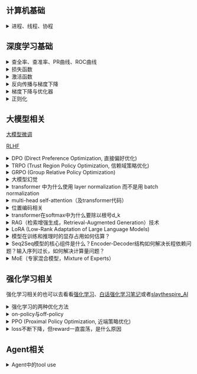 ## 计算机基础

<details>
<summary>进程、线程、协程</summary>

<br>

**基本定义**

> | 名称              | 定义                                                                                                                 |
> | ----------------- | -------------------------------------------------------------------------------------------------------------------- |
> | 进程（Process）   | 操作系统资源分配的基本单位，是一个运行中的程序。**每个进程拥有独立的内存空间、文件描述符等资源**。                   |
> | 线程（Thread）    | 操作系统调度的基本单位。一个进程可以有多个线程，它们**共享内存、文件等资源**，但各有**独立的执行栈、程序计数器**等。 |
> | 协程（Coroutine） | **用户态的轻量线程**，由程序（非操作系统）调度。可以在函数之间主动切换，不涉及内核切换，切换开销非常小。             |

**主要区别**

> | 对比项             | 进程                      | 线程                 | 协程                           |
> | ------------------ | ------------------------- | -------------------- | ------------------------------ |
> | 调度者             | 操作系统                  | 操作系统             | 程序自身（用户态调度）         |
> | 切换开销           | 大（上下文+地址空间切换） | 中等（共享地址空间） | 极小（仅栈切换）               |
> | **内存空间**       | 独立                      | 共享进程空间         | 共享线程空间（通常）           |
> | **通信方式**       | 进程间通信（IPC）         | 共享内存或信号量     | 通常通过共享变量、channel 等   |
> | 创建/销毁开销      | 大                        | 小                   | 极小                           |
> | 并发能力           | 支持（一般）              | 支持（好）           | 支持（极好，但通常不是真并行） |
> | 是否依赖 OS   支持 | 是                        | 是                   | 否（用户级实现）               |

**举个现实比喻**

> | 名称 | 比喻                                                           |
> | ---- | -------------------------------------------------------------- |
> | 进程 | 是一家公司，有自己楼房（内存空间）和员工（线程）               |
> | 线程 | 是公司的员工，共享办公资源（内存），但可以独立干活             |
> | 协程 | 是员工的多项任务清单，在自己安排下轮流做事情（非操作系统强制） |

**适用场景**

> | 类型 | 适合场景                                                              |
> | ---- | --------------------------------------------------------------------- |
> | 进程 | 安全隔离强、独立部署（如浏览器标签页、服务进程）                      |
> | 线程 | 需要高并发但共享状态，如 Web 服务器                                   |
> | 协程 | 需要大量高并发、IO 密集的任务，如爬虫、异步网络服务（如 Go、Node.js） |

</details>


## 深度学习基础

<details>
<summary>查全率、查准率、PR曲线、ROC曲线</summary>

<br>

**各种指标介绍**

> <table>
>     <tr align='center'>
>         <th rowspan ='2'>真实情况</th>
>         <th colspan ='2'>预测结果</th>
>     </tr>
>     <tr align='center'>
>         <th colspan ='1'>正例</th>
>         <th colspan ='1'>反例</th>
>     </tr>
>     <tr  align='center'>
>         <td>正例</td>
> 		<td>TP(真正例)</td>
>         <td>FN(假反例)</td>
>     </tr>
>     <tr  align='center'>
>         <td>反例</td>
> 		<td>FP(假正例)</td>
>         <td>TN(真反例)</td>
>     </tr>
> </table>
> 
> - **准确率（Accuracy）**：对于给定的测试数据集，分类正确的样本数与总样本数之比
>   
> $$
> \frac{TP+TN}{总样本数}
> $$
> 
> - **精确率/查准率（Precision）**：预测为正的样本中，又多少是真正的正样本（说人话：预测是True的到底多少是True）
> 
> $$
> \frac{TP}{TP+FP}
> $$
> 
> - **召回率/查全率（Recall）**：样本中有多少正例被预测正确了（说人话：有没有漏掉True）
> 
> $$
> \frac{TP}{TP+FN}
> $$
> 
> 
> **查准率和查全率是一对矛盾的度量**。

**PR曲线**

> PR曲线（Precision-Recall Curve）：以查准率为纵轴、查全率为横轴作图 ，就得到了查准率-查全率曲线。（**PR 曲线关注的是正类的识别质量**）
> 
> PR曲线的面积代表：模型在不同阈值下，Precision 和 Recall 之间的平均权衡性能。越接近 1，模型越好。
> 
> ![](../images/20220702/20220702_1_机器学习.jpg)

**ROC曲线**

> ROC曲线：以​​假正率（FPR）​​为横轴，​​真正率（TPR）​​为纵轴，反映模型在不同阈值下的分类性能。（见下图，来源csdn）
> 
> ROC曲线的含义：曲线越靠近左上角，模型性能越好。（**更关心整体区分能力**）
> 
> AUC（Area Under Curve）：ROC 曲线下的面积，AUC 越接近 1，模型越好；0.5 表示完全随机。
> 
> ![ROC曲线](../images/2025/20250613_ROC曲线.png)

**PR曲线与ROC曲线对比**

> | 维度​       | ​​PR曲线​​                          | ​​​ROC曲线​                      |
> | ----------- | ----------------------------------- | -------------------------------- |
> | ​横轴​​​​   | 召回率（Recall）                    | 假正率（FPR）                    |
> | ​纵轴​​​    | 精确率（Precision）                 | ​真正率（TPR）​​                 |
> | ​敏感度​​​  | 对类别不平衡数据更敏感              | 对类别平衡数据更敏感​​           |
> | 适合场景    | 正负样本极度不均衡时更合适          | 正负样本比例均衡的情况           |
> | ​典型场景​​ | ​​ 欺诈检测、推荐系统（正样本极少） | 医疗诊断、金融风控（平衡数据）​​ |
> | ​AUC意义​​  | ​​ PR-AUC越高，正样本识别能力越强   | ROC-AUC越高，整体分类性能越好​​  |
> | 解读重点    | 找出的正样本中有多少的真的          | 能不能将正负样本分得开           |

</details>

<details>

<summary>损失函数</summary>

<br>

**回归问题常用损失函数-均方误差**

> 均方误差（MSE, Mean Squared Error）
> 
> $$
> Loss_{MSE}=\frac{1}{n} \sum_{n=1}^n (y_i-\hat{y_i})^2
> $$
> 
> - 用途：最常见的回归损失
> - 特点：
>   - 强调大误差（因为平方），对异常值敏感
>   - 可导，计算简单

**分类问题常用损失函数**

> **交叉熵损失（Cross Entropy Loss）**
> 
> 对于二分类（Binary）：
> 
> $$
> Loss_{BCE}=-[y\log{(\hat{y})} + (1-y)\log{(1-\hat{y})}]
> $$
> 
> 对于多分类（Multi-class）：
> 
> $$
> Loss_{CE}=-\sum_{i=1}^C y_i \log{(\hat{y_i})}
> $$
> 
> - 用途：分类任务中最常用
> - 特点：
>   - 与 softmax 联用效果最佳
>   - 本质上是最大似然估计（MLE）
> 
> **KL 散度（Kullback–Leibler Divergence）**
> 
> $$
> Loss_{KL}(P||Q)=\sum_i{P(i)\log{\frac{P(i)}{Q(i)}}}
> $$
> 
> - 用途：衡量两个概率分布的差异
> - 应用：知识蒸馏、语言模型对齐等
> 
> **Focal Loss（用于不平衡类别）**
> 
> $$
> Loss_{focal}=-\alpha_t(1-p_t)^{\gamma}\log{p_t}
> $$
> 
> - 用途：目标检测、处理类别不均衡
> - 特点：
>   - 减少易分类样本的损失
>   - 关注困难样本

</details>


<details>
<summary>激活函数</summary>

<br>

**Sigmoid 函数（S 型函数）**

> $$
> \sigma(x)=\frac{1}{1+e^{-x}}
> $$
> 
> - 输出范围：$(0, 1)$
> - 优点：
>   - 可解释为概率
>   - 平滑、连续、可导
> - 缺点：
>   - **梯度消失**（对大正/负值梯度接近 0）
>   - 非零中心（输出总是正的，导致更新不均衡）

**Softmax（分类输出层专用）**

> $$
> softmax=\frac{e^{x_i}}{\sum_{j=1}^{n}{e^{x_j}}}
> $$
> 
> - 作用：将输出向量转换为概率分布
> - 常用于：分类网络最后一层

**sigmoid跟softmax何时用**

> **先理解本质：Softmax 和 Sigmoid 的区别**
> | 属性         | Sigmoid                    | Softmax                                      |
> | ------------ | -------------------------- | -------------------------------------------- |
> | 输出范围     | (0, 1)                     | 每个值在 (0, 1)，总和为 1                    |
> | 输出解读     | 单个输出是“属于某类”的概率 | 多个输出合起来表示“分别属于每一类”的概率分布 |
> | 是否相互竞争 | 否（每个输出互不影响）     | 是（一个类别概率变大，其他自动变小）         |
> 
> **Sigmoid 适合二分类的原因**
> 
> 用在二分类时（例如“是猫” vs “不是猫”）：
> - 网络输出层只有一个神经元，输出一个值$x$
> - 使用 sigmoid 函数把这个值压缩到$(0,1)$
> - 可以解释为“样本属于正类的概率”
> 
> 例如：
> 
> ```python
> logits = model(x)  # 输出一个标量，如 2.1
> prob = sigmoid(logits)  # 转换为概率，例如 0.89
> ```
> 
> 常搭配的损失函数：`Binary Cross Entropy（BCE）`，用于衡量预测概率与真实标签（0 或 1）的差异。
> 
> **Softmax 适合多分类的原因**
> 
> 多分类场景（例如“猫/狗/马”）：
> - 输出层有多个神经元（等于类别数），比如 3 个
> - 每个输出代表对应类别的“打分”
> - 使用 softmax 把这些打分转为概率分布，总和为 1
> 
> 例如：
> 
> ```python
> logits = model(x)  # 输出 [2.0, 0.5, -1.2]
> probs = softmax(logits)  # 输出 [0.75, 0.20, 0.05]，属于“猫”的概率最高
> ```
> 
> 常搭配的损失函数：`CrossEntropyLoss`（即 softmax + log + NLLLoss 的组合），自动将预测值转成概率并对比真实标签的 one-hot 编码。
> 
> **总结：何时用哪一个？**
> 
> | 任务类型   | 输出结构                | 激活函数 | 损失函数             |
> | ---------- | ----------------------- | -------- | -------------------- |
> | 二分类     | 一个输出（logit）       | Sigmoid  | Binary Cross Entropy |
> | 多分类     | N 个输出（类别数）      | Softmax  | Cross Entropy Loss   |
> | 多标签分类 | N 个输出，每类独立  0/1 | Sigmoid  | Binary Cross Entropy |
> 
> **类比理解（直觉）**
> 
> - Sigmoid：像在问“这个东西是不是 A？” 只关心一个维度
> - Softmax：像在问“这个东西到底是 A 还是 B 还是 C？” 每个输出互相竞争

</details>


<details>
<summary>反向传播与梯度下降</summary>

<br>

**神经网络训练流程与反向传播的核心目标**

> **神经网络训练流程**：
> 1. 前向传播（Forward Pass）：从输入层开始逐层计算输出
> 2. 计算损失（Loss）：用输出和真实标签计算损失
> 3. 反向传播（Backward Pass）：根据损失对每一层参数计算梯度
> 4. 参数更新（Gradient Descent）：使用梯度更新参数
> 
> **反向传播核心目标**：计算损失函数对所有参数的梯度，用于梯度下降更新权重。

**反向传播的核心工具：链式法则**

> 链式法则（Chain Rule）是反向传播的数学基础：
> 
> $$
> \frac{dL}{dW}=\frac{dL}{da} · \frac{da}{dz} · \frac{dz}{dW}
> $$
> 
> 每一层只需“局部”计算自己的导数，然后乘上传来的“梯度链”。

**基本梯度下降**

> $$
> \theta \leftarrow \theta - \eta \frac{\partial{L}}{\partial{\theta}}
> $$
> 
> 其中：
> - $\theta$：一个参数，比如$W$
> - $\eta$：学习率，控制每次更新的步长
> - $\frac{\partial{L}}{\partial{\theta}}$：反向传播得到的梯度
> - 梯度下降就是用梯度告诉我们“往哪走能让损失更小”，然后我们每次沿那个方向“走一小步”，直到找到最小值。

**示例：数值举例**

> **设定**：
> - 输入：$x=2.0$
> - 权重：$W=1.0$
> - 偏置：$b=0$
> - 标签：$y=0$
> - 激活函数：恒等函数（线性激活）$\hat{y}=z=Wx+b$（演示而已，不给太复杂的）
> - 损失函数：均方误差（MSE）：$Loss=\frac{1}{2}(\hat{y}-y)^2$
> - 学习率：$0.1$
> 
> **前向传播**：
> $$
> \begin{gather*}
>     z=Wx+b=1.0\times2.0+0=2.0 \\
>     \hat{y}=z=2.0 \\
>     Loss=\frac{1}{2}(2.0-0)^2=2.0
> \end{gather*}
> $$
> 
> **反向传播计算导数**：
> 
> 使用链式法则：
> 
> $$
> \begin{align*}
>     \frac{dL}{dW}&=\frac{dL}{d\hat{y}} · \frac{d\hat{y}}{dz} · \frac{dz}{dW} \\
>     &=(\hat{y}-y) · 1 · x \\
>     &=2.0 · 1 · 2.0 \\
>     &=4.0
> \end{align*}
> $$
> 
> **使用这个梯度更新 W**
> 
> $$
> W_{new}=W-\eta · \frac{\partial{L}}{\partial{W}}=1.0-0.1 · 4.0=0.6
> $$


</details>

<details>
<summary>梯度下降与优化器</summary>

<br>

**基本梯度下降**

> $$
> \theta \leftarrow \theta - \eta \frac{\partial{L}}{\partial{\theta}}
> $$
> 
> 其中：
> - $\theta$：一个参数，比如$W$
> - $\eta$：学习率，控制每次更新的步长
> - $\frac{\partial{L}}{\partial{\theta}}$：反向传播得到的梯度
> - 梯度下降就是用梯度告诉我们“往哪走能让损失更小”，然后我们每次沿那个方向“走一小步”，直到找到最小值。

**Batch Gradient Descent（BGD 批量梯度下降）**

> - 每轮迭代**用全部训练数据计算梯度**。
> - 更新稳定，但每次计算开销大，不适合大数据集。
> 
> $$
> \theta \leftarrow \theta - \eta · \frac{1}{N} \sum_{i=1}^N \nabla_\theta L(x_i,y_i) \\
> \theta \leftarrow \theta - \eta · \frac{1}{N} \sum_{i=1}^N \frac{\partial L^{(i)}}{\partial \theta} \\
> $$
> 
> 其中：
> - $\eta$：学习率（learning rate）
> - $N$：样本总数
> - $L^{(i)}$：第$i$个样本的损失函数
> 
> 优点：更新方向精确、收敛平稳
> 缺点：内存占用高，速度慢

**Stochastic Gradient Descent（SGD）**

> - 每次迭代只使用一个样本计算梯度
> 
> $$
> \theta \leftarrow \theta - \eta · \nabla_\theta L(x_i,y_i) \\
> \theta \leftarrow \theta - \eta · \frac{\partial L^{(i)}}{\partial \theta} \\
> $$
> 
> 优点：迭代快，适合大数据、在线学习
> 缺点：波动大、不稳定、可能收敛到局部最优

**Mini-batch Gradient Descent（小批量梯度下降）**

> - 每次迭代用一个小批量（如 32 或 64）样本：
> 
> $$
> \theta \leftarrow \theta - \eta · \frac{1}{m} \sum_{i=1}^m \nabla_\theta L(x_i,y_i) \\
> \theta \leftarrow \theta - \eta · \frac{1}{m} \sum_{i=1}^m \frac{\partial L^{(i)}}{\partial \theta} \\
> $$
> 
> 优点：比 batch 快，且比 SGD 稳定，GPU 上更高效（张量并行）。现代神经网络中最常用的形式

**为什么不直接用最基础的梯度下降？**
> 
> | 问题               | 原因                           |
> | ------------------ | ------------------------------ |
> | 震荡、收敛慢       | 学习率固定且对所有参数一样     |
> | 陷入局部最优       | 梯度方向不够准确或变化太大     |
> | 稀疏数据难以处理   | 学习率不能针对每个参数单独调整 |
> | 学习率难以手动调好 | 手动调参难，收敛不稳定         |

**Momentum（动量法）**

> - 类似物理中“惯性”的概念。给参数一个速度变量v
> - 先更新动量，再更新参数
> 
> $$
> v_t=\gamma v_{t-1}+\eta · \nabla_\theta L(\theta) \\
> \theta_t \leftarrow \theta_{t-1} - v_t
> $$
> 
> - **让参数更新沿着长期一致的下降方向加速，避免被局部波动干扰**
> - 在“平坦区”加快收敛，减少摆动，整体收敛更快更稳定

**Adaptive Gradient Algorithm（AdaGrad 自适应梯度算法）**

> **核心理念**：给每个参数一个自适应的学习率，让更新频繁的参数学习率变小，更新不频繁的参数保持较大学习率。
> 
> $$
> G_{t,i}=G_{t-1,i}+(\nabla_{\theta_i} L(\theta))^2 \\
> \theta_i \leftarrow \theta_i - \frac{\eta}{\sqrt{G_{t,i}}+\epsilon} · \nabla_{\theta_i} L(\theta)
> $$
> 
> - 对于每个参数$\theta_i$，我们记录其历史所有梯度的平方和（只对该参数维度）。
> - $G_{t,i}$是标量，表示$\theta_i$在迄今为止每一轮的梯度平方的累计值。
> - 随着训练进行，$G_{t,i}$会越来越大（或保持不变）。
> - 每个参数$\theta$拥有自己专属的学习率$\frac{\eta}{\sqrt{G_{t,i}}+\epsilon}$
>   - 如果某个参数的梯度一直很大，$G_{t,i}$增长很快，则学习率下降得很快。
>   - 如果某个参数的梯度一直很小，$G_{t,i}$增长缓慢，则学习率下降得慢。
> 
> **利用历史梯度自动调整每个参数的学习率**：
> - 频繁更新的参数 -> 学习率自动变小（趋于稳定）
> - 更新较少的参数 -> 学习率保持较大（继续探索）
> 
> 优点：对稀疏特征（如 NLP）特别有效
> 缺点：$G_{t,i}$是累计和，训练时间长后会很大，导致学习率不断变小，甚至趋近于 0；

**RMSProp（Root Mean Square Propagation）**

> 改进点：不要累加所有历史梯度平方，而是使用指数衰减平均（EMA）来控制“历史的记忆长度”。
> 
> - 改进 AdaGrad 的“过早衰减”问题
> - 使用指数衰减平均
> 
> $$
> E[g^2]_t=\gamma E[g^2]_{t-1}+(1-\gamma) · (\nabla_\theta L)^2 \\
> \theta_i \leftarrow \theta_i - \frac{\eta}{\sqrt{E[g^2]_t}+\epsilon} · \nabla_{\theta} L
> $$
> 
> 其中：
> - $\gamma$：衰减率（典型值：0.9）
> - 当前梯度平方被加入历史梯度平方的加权平均中，权重递减
> 
> 梯度变化剧烈 -> $E[g^2]_t$大 -> 更新幅度减小（更稳定）
> 梯度变化平缓 -> $E[g^2]_t$小 -> 更新幅度保留（更敏感）

**Adam（Adaptive Moment Estimation）**

> 当前最常用优化器！结合了 Momentum + RMSProp 的优点：
> - Momentum（动量法）：缓解震荡、加速收敛；
> - RMSProp：自适应地缩放每个参数的学习率。
> 
> Adam 为每个参数维护两个 一阶矩（平均梯度） 和 二阶矩（平均平方梯度） 的估计：
> - 一阶矩估计：动量思想（梯度的滑动平均）
> - 二阶矩估计：RMSProp 思想（梯度平方的滑动平均）
> - 然后通过这些估计动态调整学习率。
> 
> $$
> 初始化：m_0=0,v_0=0,t=0 \\
> 更新一阶矩估计（类似动量）：m_t=\beta_1 · m_{t-1}+(1-\beta_1) · g_t \\
> 更新二阶矩估计（类似RMSProp）：v_t=\beta_2 · v_{t-1}+(1-\beta_2) · g_t^2 \\
> 计算偏差修正项：\hat{m_t}=\frac{m_t}{1-\beta_1^t},\hat{v_t}=\frac{v_t}{1-\beta_2^t} \\
> 更新参数：\theta_t \leftarrow \theta_{t-1} - \eta · \frac{\hat{m_t}}{\sqrt{\hat{v_t}}+\epsilon}
> $$

</details>


<details>
<summary>正则化</summary>

<br>

**正则化简介**

> 在深度学习中，正则化（Regularization） 是防止模型过拟合的重要方法。其**核心思想**是：
> 
> > 在优化原始损失的同时，限制模型复杂度，使其具有更好的泛化能力。
> 
> 没有正则化时，梯度更新是：
> 
> $$
> \theta \leftarrow \theta - \eta · \frac{\partial L_0}{\partial \theta}
> $$

**L1正则化**

> 原理：在损失函数中加入所有参数的绝对值之和：
> 
> $$
> L=L_0+\lambda \sum_i|w_i|
> $$
> 
> 特点：
> - 会使部分权重变为 0，具有特征选择能力；
> - 可以产生稀疏模型；
> - 适用于高维数据（特征维度远大于样本数）；
> - 梯度不连续，在 0 点有“尖角”。
> 
> 此时梯度更新变成了：
> 
> $$
> \theta \leftarrow \theta - \eta (\frac{\partial L_0}{\partial \theta}+\lambda · sign(\theta))
> $$

**L2正则化**

> 原理：在损失函数中加入所有参数的平方和：
> 
> $$
> L=L_0+\lambda \sum_i w_i^2
> $$
> 
> 特点：
> - 会让参数变小，但不为零；
> - 对权重惩罚更平滑，收敛稳定；
> - 适合大多数深度学习场景；
> - 常用于与 SGD 搭配。
> 
> 此时梯度更新变成了：
> 
> $$
> \theta \leftarrow \theta - \eta (\frac{\partial L_0}{\partial \theta}+\lambda · 2\theta)
> $$
> 
> 这就相当于：
> - 除了“让损失更小”的方向，还加了一个“**让参数变小**”的力，小的参数通常表示“更简单的模型”，而简单的模型更不容易过拟合，泛化能力更强。
> - 所以正则化会在训练过程中持续影响参数的大小。

**λ（正则化强度）怎么选？**

> - $\lambda$越大，正则化越强，模型越简单，可能欠拟合；
> - $\lambda$越小，正则化越弱，模型越复杂，可能过拟合；
> - 通常通过交叉验证（Cross Validation）来调节$\lambda$；
> - 在深度学习中，也可以通过学习率调度器或 weight decay 来间接调控。

**Dropout 正则化（非参数化）**

> Dropout 是一种随机性的正则化方法：
> - 在训练时随机将神经元“丢弃”；
> - 相当于对不同子网络进行集成学习；
> - 流行于深度神经网络，尤其是卷积网络和全连接层；
> - 不需要修改损失函数，仅改变前向传播/反向传播过程。
> 
> Dropout 能有效减少 co-adaptation（协同适应：神经网络中多个神经元彼此过度依赖），提升泛化性能。

**L1跟L2正则化在统计学上的意义可以看看[概率论部分](./basic/probability_theory.md#l1l2正则化的统计学意义)**

</details>

## 大模型相关

[大模型微调](./LLM/大模型微调.md)

[RLHF](./RL/RLHF.md)


<details>
<summary>DPO (Direct Preference Optimization, 直接偏好优化)</summary>

<br>

**背景回顾**

> 传统 RLHF 三步骤：
> - SFT（Supervised Fine-Tuning）：用高质量数据监督微调基础模型。
> - RM（Reward Model）训练：基于人类选择 A 优于 B 的对比数据训练奖励模型。
> - PPO 强化学习：用奖励模型优化语言模型，强化“人类喜欢的输出”。
> 
> 存在问题：
> - RM + PPO 很复杂，训练难调
> - PPO 不稳定，样本效率低
> - 架构复杂，训练耗时

**DPO 的工作流程**

> **核心思想**：绕过奖励模型，直接优化原模型使其符合人类偏好
> 
> 它是RLHF的一种替代方案，但不需要强化学习，不用什么奖励模型，**只用监督学习方式**就能搞定。
> 
> **第一步：准备数据（成对偏好数据）**
> 
> - Prompt: “介绍一下猫和狗的区别。”
> - 回答 A（chosen）：猫和狗都是常见的宠物，猫通常独立，狗更黏人。
> - 回答 B（rejected）：狗是动物，猫不是狗。
> - 很明显，人更喜欢回答 A
> 
> 那么就记录一个三元组：`[prompt, chosen_response=A, rejected_response=B]`
> 
> **第二步：准备两个模型**
> 
> - 当前模型 $\pi$（要训练的模型）
> - 参考模型 $\pi_{ref}$（固定的，不训练，用来当参照物）
> 
> **第三步：给两个回答打分（模型算概率）**
> 
> 得到了 4 个数字：
> 
> ```bash
> log π(chosen | prompt)
> log π(rejected | prompt)
> log π_ref(chosen | prompt)
> log π_ref(rejected | prompt)
> ```
> 
> **第四步：计算“谁更好”的损失函数**
> 
> $$
> L=-\log \sigma (\beta · [\log \pi (y^+) - \log \pi (y^-) - (\log \pi_{ref} (y^+) - \log \pi_{ref} (y^-))])
> $$

**DPO 损失函数详解**

> **第一步：比较两个答案的概率差**
> 
> 用 log-prob（对数概率）来表示模型对两个回答的倾向：
> 
> $$
> \Delta_{\pi}=\log \pi (y^+) - \log \pi (y^-)
> $$
> 
> 如果这个值越大，说明模型越偏向好回答。
> 
> **第二步：减去参考模型的偏好差**
> 
> 如果我们有一个参考模型（比如 SFT 模型 $\pi_{ref}$），我们可以只优化“比参考模型更好的那部分”：
> 
> $$
> \Delta_{diff}=\Delta_{\pi} - \Delta_{\pi_{ref}}
> $$
> 
> **第三步：放进 sigmoid + log 中变成分类损失**
> 
> $$
> L=-\log \sigma (\beta · (\Delta_{\pi} - \Delta_{\pi_{ref}}))
> $$
> 
> 其中：
> - $\sigma(z) = \frac{1}{1 + e^{-z}}$是 sigmoid 函数；
> - $\beta$ 是一个温度参数，控制 sharpness（一般取 1.0）。
> 
> 所以最后就是：
> 
> $$
> L=-\log \sigma (\beta · [\log \pi (y^+) - \log \pi (y^-) - (\log \pi_{ref} (y^+) - \log \pi_{ref} (y^-))])
> $$
> 
> 也可以用softmax的形式表示：
> 
> $$
> L=-\log (\frac{e^{\beta (\log \pi (y^+) - \log \pi_{ref} (y^+))}}{e^{\beta (\log \pi (y^+) - \log \pi_{ref} (y^+))} + e^{\beta (\log \pi (y^-) - \log \pi_{ref} (y^-))}})
> $$

**DPO 相对于 RLHF 的优点总结**

> 1. 无需奖励模型（Reward Model）
>    1. RLHF：需要先训练一个奖励模型（Reward Model, RM）来估计人类偏好，然后再通过 PPO 等算法微调策略模型。
>    2. DPO：直接使用人类偏好数据进行优化，不需要显式训练奖励模型，省去一个步骤，减少误差传播。
> 2. 更稳定、更简单的训练过程
>    1. RLHF（如 PPO）：是基于强化学习的复杂优化过程，需要价值函数估计、advantage 计算、clip 等技巧，训练过程不稳定，调参困难。
>    2. DPO：是一个纯监督学习形式（logistic loss），没有 RL 的不稳定性，更容易训练和复现。
> 3. 无策略偏移（Policy Misalignment）问题
>    1. PPO 优化的是 reward，而不是人类真实偏好，有可能导致策略漂移。
>    2. DPO 明确建模偏好概率分布，优化的目标是让模型产生更偏好的人类答案，目标更贴近实际偏好数据。
> 4. 更强的可解释性
>    1. DPO 的 loss 是一个有明确意义的对数偏好概率（log-sigmoid），结果更易解释；
>    2. RLHF 的 reward 是间接学习到的，缺乏可解释性。

</details>


<details>
<summary>TRPO (Trust Region Policy Optimization, 信赖域策略优化)</summary>
<br>

**背景：为什么要 TRPO？**

> 在传统的策略梯度方法（如 REINFORCE、Vanilla Policy Gradient）中，策略更新步长过大时，容易导致策略发生剧烈变化，训练过程不稳定，甚至性能退化。
>
> - 问题1：策略更新“跳太远”
>   - 策略是概率分布，参数稍微变化就可能导致行为完全不同。
>   - 大步长更新可能让策略“崩掉”。
> - 问题2：目标函数无约束
>   - 传统方法直接最大化期望回报，没有限制策略变化幅度。
> - 问题3：训练不稳定
>   - 策略更新过大，导致采样分布和目标分布差异过大，梯度估计不准确，训练容易发散。

**TRPO 的核心思想**

> TRPO 的核心思想：每次更新策略时，限制新旧策略之间的“距离”不超过一个信赖域（trust region），保证策略变化平稳，训练更稳定。
>
> - 用 KL 散度（Kullback-Leibler Divergence）度量新旧策略的差异。
> - 通过约束 KL 散度，确保每次策略更新不会“跳太远”。
> - 本质上是“在保证安全的范围内，尽可能提升策略性能”。

**TRPO 的算法流程**

> 1. 采样：用当前策略$\pi_{old}$与环境交互，收集一批轨迹（state, action, reward）。
> 2. 估计优势函数：用 GAE（Generalized Advantage Estimation）等方法估算每个动作的优势$A_t$。
> 3. 构建目标函数：最大化新旧策略概率比加权的优势期望。
> 4. 信赖域约束：约束新旧策略的平均 KL 散度不超过$\delta$（如 0.01）。
> 5. 求解优化问题：用二阶优化（如共轭梯度法）近似求解带约束的最大化问题，得到新的策略参数。
> 6. 更新策略：用新参数替换旧策略，进入下一轮。

**TRPO 的目标函数**

> TRPO 的优化目标是：
>
> $$
> \max_{\theta} \ \mathbb{E}{s,a \sim \pi{\text{old}}} \left[ \frac{\pi_{\theta}(a|s)}{\pi_{\text{old}}(a|s)} A^{\pi_{\text{old}}}(s,a) \right]
> $$
>
> 同时约束新旧策略的平均 KL 散度不超过阈值$\delta$：
>
> $$
> \text{subject to} \ \mathbb{E}{s \sim \pi{\text{old}}} \left[ D_{KL}(\pi_{\text{old}}(\cdot|s) \| \pi_{\theta}(\cdot|s)) \right] \leq \delta
> $$
>
> - 其中 $A^{\pi_{\text{old}}}(s,a)$ 是优势函数。
> - $D_{KL}$ 是 KL 散度，衡量新旧策略的“距离”。
> - δ 是一个超参数，控制每次更新的最大幅度。

**TRPO 的优缺点总结**

> | 优点 | 说明 |
> |------------------------------|--------------------------------------------------------------|
> | 更新稳定 | 通过 KL 散度约束，防止策略剧烈变化，训练过程更平滑 |
> | 理论收敛性好 | 有严格的理论保证，更新不会导致性能下降 |
> | 支持大步长 | 可以安全地使用较大的步长，提升优化效率 |
> | 适合高维、复杂策略 | 在大规模神经网络策略中表现良好 |
>
> | 缺点 | 说明 |
> |------------------------------|--------------------------------------------------------------|
> | 实现复杂，计算量大 | 需要二阶优化（如共轭梯度法、Hessian 向量积），实现较复杂 |
> | 计算资源消耗高 | 每次更新涉及大量矩阵运算，训练速度慢于 PPO |
> | 不易扩展到大规模分布式场景 | 二阶优化和全局 KL 约束难以高效并行化 |
> | 实践中常被 PPO 替代 | PPO 用剪切近似代替 KL 约束，效果相近但实现更简单，效率更高 |

**TRPO 与 PPO 的对比**

> - TRPO：严格的 KL 散度约束，二阶优化，理论保证强，计算复杂。
> - PPO：PPO中的 KL 散度只是加在损失函数后的类似于“正则项”的操作，并不是严格约束，而是“软KL惩罚”！

其中KL散度相关的部分可以查看[概率论部分](./basic/probability_theory.md#kl散度kullback-leibler-divergence)

</details>


<details>

<summary>GRPO (Group Relative Policy Optimization)</summary>

<br>

**从PPO到GRPO**

> PPO通过引入**裁剪（Clipping）**和**KL散度约束**来限制策略更新的幅度，从而在保证训练稳定性的同时，尽可能大地利用样本。
> 
> PPO的核心思想是：在每次迭代中，新策略与旧策略之间的差异不能太大，以避免策略的剧烈波动导致训练不稳定。
> 
> PPO的成功在于其在稳定性、样本效率和实现复杂度之间取得了良好的平衡，使其成为目前应用最广泛的强化学习算法之一。
> 
> 然而，PPO以及其他许多策略梯度算法，通常依赖于一个**价值网络**（Value Network）来估计状态的价值（或优势函数）。**价值网络的作用是为策略网络的更新提供一个基准，帮助策略网络判断当前动作的好坏**。虽然价值网络在一定程度上降低了策略梯度的方差，但它也带来了新的问题：
> 
> 1.  **计算开销和内存占用：** 价值网络本身是一个神经网络，其训练需要额外的计算资源和内存。在大规模模型（如大型语言模型）的训练中，这会成为一个显著的瓶颈。
> 2.  **价值估计的准确性：** 价值网络的训练也可能不稳定，其估计的准确性直接影响策略更新的质量。如果价值估计不准确，可能会导致策略更新的方向错误，甚至使训练过程发散。
> 3.  **超参数调优：** 价值网络的训练引入了额外的超参数，增加了算法的复杂性和调优难度。
> 
> 这些挑战促使研究者们探索新的策略优化方法，旨在在保持训练稳定性的同时，减少对价值网络的依赖，提高计算效率和样本效率。正是在这样的背景下，**组相对策略优化**（Group Relative Policy Optimization, GRPO）应运而生。

**GRPO核心思想与流程**

> GRPO的核心思想是：**通过在“组”内比较不同动作的相对奖励，直接估计优势函数，从而完全摒弃对价值网络的依赖。**
> 
> 这种方法更加直接和高效，尤其适用于那些生成式任务，例如大型语言模型（LLMs）的微调，因为LLMs通常会生成多个候选序列。
> 
> GRPO的算法流程可以概括为以下几个步骤：
> 
> 1. **数据收集（Rollout）：** 使用当前策略（旧策略）在环境中进行采样，收集一系列轨迹（状态-动作-奖励序列）。
> 2. **组内采样与生成：** 对于每个状态，不只生成一个动作，而是生成一组（K个）候选动作序列。
> 3. **奖励计算与归一化：** 对这K个候选动作序列分别计算其累积奖励。然后，对这些奖励进行归一化处理，得到相对优势。
> 4. **策略更新：** 利用计算出的相对优势，结合KL散度约束，更新策略网络。

**GRPO核心技术：分组相对优势**

> GRPO的数据结构与传统强化学习有所不同。它不再是简单的`(state, action, reward)`三元组，而是针对每个状态，拥有一组`(动作序列_i, 奖励_i)`的对。（下面用LLM来举例）
> 
> **1. 分组机制（Grouping）**
> 
> 对同一提示（prompt）生成K个响应构成一个组：
> 
> $$
> G=((y_1,r_1),(y_2,r_2),...,(y_K,r_K))
> $$
> 
> 其中，$r_i=R(y_i|x)$为响应$y_i$的奖励值
> 
> **2. 相对优势计算**
> 
> 组内标准化优势函数：
> 
> $$
> \tilde{A_i}=\frac{r_i-\mu_G}{\sigma_G}
> $$
> 
> 其中：
> - $\mu_G=\frac{1}{K}\sum_{j=i}^K r_j$为组内平均奖励
> - $\sigma_G=\sqrt{\frac{1}{K}\sum_{j=1}^K (r_j-\mu_G)^2}$为组内标准差
> 
> 相对排名优势：
> 
> $$
> A_i^{rank}=\frac{rank(r_i)-(K+1)/2}{K/2}
> $$
> 
> 其中，$rank(r_i)$为$r_i$在组内的排名（1到K）
> 
> **3. 混合优势函数**
> 
> 最终优势函数为标准化优势与排名优势的加权和：
> 
> $$
> A_i^{GRPO}=\lambda \tilde{A_i}+(1-\lambda)A_i^{rank}
> $$
> 
> （实验表明$\lambda=0.7$效果最佳）

**GRPO目标函数设计**

> GRPO的损失函数与PPO类似，也包含一个**策略比率（Policy Ratio）**和**KL散度约束**。
> 
> 策略比率 $r_t(\theta) = \frac{\pi_{\theta}(a_t|s_t)}{\pi_{\theta_{old}}(a_t|s_t)}$。
> 
> GRPO的损失函数可以表示为：
> 
> $L(\theta) = \mathbb{E}_{s, a \sim \pi_{\theta_{old}}} \left[ \min(r_t(\theta) A_t, \text{clip}(r_t(\theta), 1-\epsilon, 1+\epsilon) A_t) - \beta \text{KL}(\pi_{\theta_{old}}(\cdot|s_t), \pi_{\theta}(\cdot|s_t)) \right]$
> 
> 其中：
> - $A_t$ 是通过组内采样计算得到的优势函数。
> - $\epsilon$ 是裁剪参数，用于限制策略更新的幅度。
> - $\beta$ 是KL散度项的权重，用于控制新旧策略之间的距离。
> 
> 这个损失函数的目标是最大化相对优势，同时通过裁剪和KL散度约束来确保策略更新的稳定性。

**GRPO创新点与解决的问题**

> 1.  **摒弃价值网络：**
>     *   **创新点：** 这是GRPO最显著的创新。它不再需要训练一个独立的价值网络来估计状态价值或优势函数。
>     *   **解决的问题：**
>         *   **计算效率：** 大幅减少了训练所需的计算资源和内存占用，使得GRPO在大规模模型训练中更具可行性。
>         *   **训练稳定性：** 消除了价值网络训练可能带来的不稳定性和误差传播，简化了算法的整体训练流程。
>         *   **超参数简化：** 减少了需要调优的超参数数量，降低了算法的复杂性。
> 
> 2.  **组内相对优势估计：**
>     *   **创新点：** 通过在同一状态下采样多个动作序列，并计算它们之间的相对奖励来直接估计优势。
>     *   **解决的问题：**
>         *   **优势估计的直接性：** 避免了通过复杂的函数逼近来估计优势，使得优势估计更加直接和鲁棒。
>         *   **样本效率：** 在一定程度上提高了样本效率，因为每次策略更新都利用了同一状态下的多个样本信息。
> 
> 3.  **适用于生成式任务：**
>     *   **创新点：** GRPO的“组”概念与生成式任务（如文本生成）中模型可以生成多个候选输出的特性天然契合。
>     *   **解决的问题：**
>         *   **LLMs微调：** 为大型语言模型（LLMs）的强化学习微调提供了一种高效且稳定的方法。在LLMs中，模型可以生成多个响应，GRPO可以利用这些响应的相对质量来指导模型学习。
> 
> 4.  **KL散度约束的保留：**
>     *   **创新点：** 虽然摒弃了价值网络，但GRPO依然保留了PPO中有效的KL散度约束。
>     *   **解决的问题：**
>         *   **策略稳定性：** 确保了策略更新的幅度得到有效控制，防止策略发生剧烈变化，从而保持训练的稳定性。
>         *   **收敛性：** 有助于算法的收敛，避免策略在训练过程中发散。

**GRPO的优势总结**

> *   **高效性：** 无需价值网络，显著降低计算和内存开销。
> *   **稳定性：** 通过组内相对优势和KL散度约束，确保策略更新的稳定。
> *   **样本效率：** 利用组内采样，更有效地利用数据。
> *   **适用性广：** 特别适用于生成式任务，如大型语言模型的微调。

</details>


<details>
<summary>大模型幻觉</summary>

<br>

**大模型幻觉的定义**

> 大模型生成的内容在语法上合理、语言上流畅，但在事实层面是错误的、不存在的、虚构的。
> 比如：
> 
> - 编造一个不存在的学术引用或论文标题；
> - 虚构一个 API 函数或参数；
> - 错误地归因某个概念；
> - 给出不存在的历史事件。
> 
> 这些看似“有根有据”的内容，其实完全是语言生成模型自我联想出来的产物。

**大模型产生幻觉的根本原因**

> 1. 预测下一个词，而非理解世界
>    1. 大语言模型的核心训练目标是：**最大化下一个词的预测概率，而不是最大化“事实正确性”**。
>    2. 这意味着：模型学到的是“给定上下文，什么词更可能出现”，不是“什么词真实存在”。
>    3. 所以它会倾向于生成“语言上合理”的内容，而不是“客观上正确”的内容。
> 2. 没有访问真实世界的机制
>    1. 语言模型在推理时**并不访问知识库或数据库**，它所有的**信息来自预训练语料内部的统计关系**。
>    2. 如果在训练数据中看到“爱因斯坦是物理学家”很多次，它会记住这个模式。
>    3. 但如果被问“爱因斯坦出生在哪个城市”，训练数据没有明确出现，它就会“推测”一个听起来合理的答案，比如“柏林”或“法兰克福”，即使是错误的。
> 3. 缺乏事实验证机制
>     1. 人类说话时会主动校验知识的真伪（或查询资料），而语言模型并不会“怀疑自己”，不知道“自己不知道”，也**没有机制去查证信息**。这就导致它有时“自信地胡说八道”。
> 4. 语言模型的泛化能力 ≠ 事实归纳能力
>    1. 语言模型具有很强的“模式泛化”能力。
>    2. 但它泛化的结果可能在形式上合理、在内容上却是编造的。
>    3. 这种幻觉本质上来自于它**在语言空间中“走捷径”模拟真实语境，但忽略了事实基础**。
> 5. 训练数据本身可能含有错误或矛盾
>    1. 模型的知识来源（如互联网语料）中可能包含伪科学、虚假信息、语义歧义、讽刺或误传。
>    2. 模型并不会区分“真假”，而是学习“出现频率高、上下文自然”的内容。
>    3. 这也会进一步导致幻觉。
> 
> | 根本原因     | 说明                                         |
> | ------------ | -------------------------------------------- |
> | 目标错位     | 模型训练目标是“语言流畅性”，不是“事实正确性” |
> | 缺乏世界模型 | 模型没有知识图谱或物理世界的真实建模         |
> | 无检索能力   | 推理时不能动态查询真实信息，靠“记忆”瞎猜     |
> | 不具备“意识” | 不知道自己何时知道或不知道（缺乏元认知能力） |
> | 数据噪声     | 训练数据本身就可能包含错误和模糊信息         |

**如何缓解幻觉**

> 虽然幻觉无法彻底消除，但以下技术可以显著缓解：
> 
> - RAG（检索增强生成）：先查资料再回答
> - 指令微调（SFT）：用高质量、指令数据微调模型
> - 知识注入（KNN-LM、LoRA + 专业知识）
> - 校验模块：在后处理时进行事实校验与剔除
> - 限制生成范围：如有限选项、多轮对话确认
> - 训练阶段优化：使用 RLHF（人类反馈强化学习）减少幻觉


</details>

<details>
<summary>transformer 中为什么使用 layer normalization 而不是用 batch normalization</summary>

<br>

> 1. 对批次大小的敏感性​​
>    1. ​批归一化（BN）​​：依赖于当前批次的统计量（均值和方差），​**在​小批次或批次大小变化时​​表现不稳定**。例如，在自然语言处理（NLP）任务中，由于**句子长度不同**，常需动态填充（padding）或截断，导致批次内有效样本数不一致，影响BN的统计量计算。
>    2. ​层归一化（LN）​​：对​**​单个样本的所有特征维度​​计算统计量**，与批次无关。无论批次大小如何，LN始终能稳定归一化，更适合Transformer中变长序列和动态批次的场景。
>    3. 大模型训练时，多机多卡情况下，BN还有通信消耗。
> 2. Transformer处理的是​**​​序列数据​**​​（如文本中的单词），其自注意力机制使得​**每个位置的输出依赖于所有其他位置​**。此时：
>    1. ​BN的缺陷​​：若对整个批次的不同位置计算统计量，​**不同样本间的依赖关系可能引入噪声，破坏局部模式​**。
>    2. ​LN的优势​​：对同一序列内的所有位置独立归一化，​**保留序列内部的一致性​**，避免跨样本的信息干扰。
> 3. 训练与推理的一致性​​
>    1. ​​​BN在推理阶段​需要维护全局的移动平均统计量，而​​**​训练阶段的批次统计量可能与推理阶段分布不同​**​​（尤其在小批次或在线学习时），导致不一致。
>    2. ​LN无此问题​​：归一化仅依赖当前样本的特征，训练与推理行为完全一致，简化了部署流程。
> 4. 位置编码的兼容性​​
>    1. Transformer依赖位置编码（Positional Encoding）注入序列顺序信息。若使用BN，不同位置的统计量可能被混合，削弱位置信息的作用；而​**​LN仅在单个序列内操作，保留了位置编码的独立性​**​。
> 
> | 特性                | 层归一化（LN）                       | 批归一化（BN）                  |
> | ------------------- | ------------------------------------ | ------------------------------- |
> | ​统计量计算范围​​   | 单个样本的所有特征                   | 当前批次的所有样本的同一特征    |
> | ​依赖批次大小​​     | 否                                   | 是                              |
> | ​处理变长序列​​     | 更稳定                               | 需填充/掩码，可能引入噪声       |
> | ​训练与推理一致性​​ | 完全一致                             | 需维护移动平均，可能不一致      |
> | ​适用场景​​         | 序列模型（Transformer、RNN）、小批次 | 图像模型（CNN）、大批次稳定场景 |

</details>

<details>
<summary>multi-head self-attention（及transformer代码）</summary>

<br>

**self-attention**

Q：查询矩阵（理解：搜索栏中输入的查询内容）

$$
Q=XW^Q
$$

K：键矩阵（理解：数据库中与Q相关的一组关键字）

$$
K=XW^K
$$

V：值矩阵（理解：系统通过计算，展示最匹配K的所对应的内容V）

$$
V=XW^V
$$

总的公式：

$$
Attention(Q,K,V)=softmax(\frac {QK^T}{\sqrt{d_k}})V
$$

Attention 就是将想要查询的 Q 与数据库中的 K 进行比较，一对一地测量它们之间的相似度，并最终从最高相似度顺序向下依次并排列索引到的 V。所以，也可以理解 Attention 为一个数据库查表的过程。


拿出一组多头自注意力来解释流程：

![](../images/20211125/20211125_TRM_MSHA2.png)

1. 先计算 Q 与 K 的转置的点积。
2. 点积的结果就是生成注意力矩阵（**上图**）。
3. 然后用SoftMax进行归一化，这样每个字跟其他所有字的注意力权重的和为1。注意力矩阵的第一行就是第一个字c1与这六个字分别的相关程度（**这个理解很关键**）。
4. 接着用注意力矩阵给V加权，就可以找到最相关的值。

**multi-head**

> 多头注意力机制就是对同一个输入，使用**不同的** Q、K、V 权重**进行多组注意力计算**，得到多个结果后拼接起来，再通过**线性变换融合为最终输出**。

举个例子：

```bash
# 假设有一句话：I LOVE AI。
# 在输入 Transformer 之前，首先每个词（token）会被嵌入（embedding）成一个向量，比如（可见上图）：
# "I" → [0.2, -1.1, ..., 0.5]
# "love" → [1.3, 0.8, ..., -0.4]
# "AI" → [0.7, -0.9, ..., 1.2]
# 这个向量的长度就是 d_model，比如 512，那就是每个词用一个 512维的向量表示。就类似于CV中卷积完的“通道”维度。
# 假如 head 的个数为 8，那么就是每个头处理 64 个“通道”。
```


| 问题                     | 答案                                                                                                                                                                  |
| ------------------------ | --------------------------------------------------------------------------------------------------------------------------------------------------------------------- |
| 多头注意力计算量是否更大 | 是，确实增加了计算量，因为有h组QKV计算而不是一组<br>每一组都要做一次完整的 attention 运算<br>最后还要做一次拼接与线性映射                                             |
| 为什么计算量“增加但没炸” | 虽然用了多个 attention head，但**每个 head 的维度更小**，从而控制住了总计算量。<br>没有重复计算整份，每个 head 只负责**分工处理**一个低维空间，而不是全维度重复处理。 |
| 多头比单头效果更好       | 是，能捕捉多种语义关系，提升表达能力                                                                                                                                  |
| 多头效率低，难以训练     | 否，框架优化良好，都会对 multi-head attention 做高效并行化处理                                                                                                        |

<br>

**softmax**：

$$
softmax=\frac{e^{z_i}}{\sum_{j=1}^{n}{e^{z_j}}}
$$

**code**

```python
import torch
import torch.nn as nn
import math

# 1. Scaled Dot-Product Attention
class ScaledDotProductAttention(nn.Module):
    def __init__(self):
        super().__init__()
    
    def forward(self, Q, K, V, mask=None):
        d_k = Q.size(-1)
        scores = Q @ K.transpose(-2, -1) / math.sqrt(d_k)
        if mask is not None:
            scores = scores.masked_fill(mask == 0, float('-inf'))
        attn = torch.softmax(scores, dim=-1)
        return attn @ V, attn

# 2. Multi-Head Attention
class MultiHeadAttention(nn.Module):
    def __init__(self, d_model, num_heads):
        super().__init__()
        assert d_model % num_heads == 0
        self.d_k = d_model // num_heads
        self.num_heads = num_heads

        self.W_q = nn.Linear(d_model, d_model)
        self.W_k = nn.Linear(d_model, d_model)
        self.W_v = nn.Linear(d_model, d_model)
        self.fc = nn.Linear(d_model, d_model)
        self.attn = ScaledDotProductAttention()

    def forward(self, x, mask=None):
        B, L, D = x.size()
        Q = self.W_q(x).view(B, L, self.num_heads, self.d_k).transpose(1, 2) # transpose之后：(batch_size, num_heads, length, d_k)
        K = self.W_k(x).view(B, L, self.num_heads, self.d_k).transpose(1, 2) # 同上
        V = self.W_v(x).view(B, L, self.num_heads, self.d_k).transpose(1, 2) # 同上

        out, attn = self.attn(Q, K, V, mask)
        out = out.transpose(1, 2).contiguous().view(B, L, D)
        return self.fc(out)

# 3. Position-wise Feedforward
class FeedForward(nn.Module):
    def __init__(self, d_model, d_ff):
        super().__init__()
        self.linear1 = nn.Linear(d_model, d_ff)
        self.linear2 = nn.Linear(d_ff, d_model)

    def forward(self, x):
        return self.linear2(torch.relu(self.linear1(x)))

# 4. Positional Encoding
class PositionalEncoding(nn.Module):
    def __init__(self, d_model, max_len=5000):
        super().__init__()
        pe = torch.zeros(max_len, d_model)
        pos = torch.arange(0, max_len).unsqueeze(1).float()
        div_term = torch.exp(torch.arange(0, d_model, 2).float() * (-math.log(10000.0) / d_model))
        pe[:, 0::2] = torch.sin(pos * div_term)
        pe[:, 1::2] = torch.cos(pos * div_term)
        self.pe = pe.unsqueeze(0)  # shape: (1, max_len, d_model)

    def forward(self, x):
        return x + self.pe[:, :x.size(1)].to(x.device)

# 5. Transformer Encoder Layer
class TransformerEncoderLayer(nn.Module):
    def __init__(self, d_model, num_heads, d_ff, dropout=0.1):
        super().__init__()
        self.attn = MultiHeadAttention(d_model, num_heads)
        self.ffn = FeedForward(d_model, d_ff)
        self.norm1 = nn.LayerNorm(d_model)
        self.norm2 = nn.LayerNorm(d_model)
        self.dropout = nn.Dropout(dropout)

    def forward(self, x, mask=None):
        x = self.norm1(x + self.dropout(self.attn(x, mask)))
        x = self.norm2(x + self.dropout(self.ffn(x)))
        return x

# 6. Full Transformer Encoder
class TransformerEncoder(nn.Module):
    def __init__(self, vocab_size, d_model=512, num_heads=8, d_ff=2048, num_layers=6, max_len=512):
        super().__init__()
        self.embedding = nn.Embedding(vocab_size, d_model)
        self.pos_encoding = PositionalEncoding(d_model, max_len)
        self.layers = nn.ModuleList([
            TransformerEncoderLayer(d_model, num_heads, d_ff) for _ in range(num_layers)
        ])
        self.norm = nn.LayerNorm(d_model)

    def forward(self, src, mask=None):
        x = self.embedding(src) * math.sqrt(self.embedding.embedding_dim)
        x = self.pos_encoding(x)
        for layer in self.layers:
            x = layer(x, mask)
        return self.norm(x)
```

</details>


<details>
<summary>位置编码相关</summary>

<br>

**为什么transformer需要位置编码**

> - transformer本身不具备对序列中位置信息的天然捕捉能力，而位置信息对于理解和处理序列数据非常重要。
> - transformer在经过多头注意力之后，虽然保留了 token 顺序在输入排列中，但其核心注意力机制**完全不理解“第几个”**，它只看内容相关性（Query 和 Key 的匹配），所以**必须注入显式的位置信息**。

**为什么用正余弦函数做绝对位置编码**

> - 周期性 + 多频率，能表达多尺度的位置关系。使用不同频率的正余弦函数，能让模型同时看到：
>   - 粗粒度（低频）的位置变化（如 token 之间的长距离关系）
>   - 细粒度（高频）的位置变化（如短距离关系）
> - 可泛化到未见过的位置（外推能力）：
>   - 正余弦是连续且无限扩展的函数，不像词嵌入那样只能训练固定位置。
>   - 这使得模型能**泛化到比训练时更长的输入序列**（位置编码值是函数计算，不需要词表）
> - 内积保留相对位置信息：
>   - 两个位置编码的点积值随着相对距离变化是可预测的，方便模型感知相对位置。
> - 为什么不用别的函数：
>   - 正余弦函数具有良好的数学结构（傅里叶分析），能被神经网络有效学习、稳定训练。
>   - 用别的函数可能会导致：不可微、不平滑；不具备周期性和可推广性；不支持推理时生成新位置的编码

**为什么使用相对位置编码（绝对位置编码对长文本建模能力不足）**

> - 位置不再具有区分度：
>   - 在较长的文本中，远距离位置的正余弦编码值**趋于平滑或重叠**。
>   - 比如输入是 10000 长的序列，对于位置 500 和位置 502，它们编码差异很小。很多位置编码会“模糊在一起”，模型难以识别远距离结构。
> - 绝对位置编码只是告诉模型 token 处在第几位，并不告诉模型“我距离你多远”。在长文本中，这种**缺乏相对偏差的信息**，使得模型难以准确处理长距离依赖。
> - 不能跨上下文对齐（不支持滑动窗口）：
>   - 在长文本切分成段处理时，**绝对位置不具有平移不变性**，无法对齐 token 的上下文。

**ROPE 为什么能表示位置信息？旋转 QK 向量和“位置”有什么关系？**

> **ROPE 的核心思想**是：用二维向量的“旋转角度”来编码 token 所处的位置，并且这种角度变化能够影响 attention 的结果。
> 
> 怎么理解：
> 
> - 假设每个向量都是二维平面上的点，如 (x,y)
> - 给位置 1 的 token 转一个角度α，位置 2 的 token 转角度β。
> - 计算 QK 的点积时，这个旋转角度会影响它们的相关性（因为旋转后的向量方向不同）。
> 
> 数学一点：
> 
> 将 Q 和 K 的每一对维度当成一个二维向量，乘以一个旋转矩阵：
> 
> $$
> R(\theta)=
> \begin{bmatrix}
> cos\theta & -sin\theta \\
> sin\theta & cos\theta
> \end{bmatrix}
> $$
> 
> 这样，每个位置的向量就像顺时针旋转一定角度，而这个角度是基于其位置 `p` 和频率 `f` 设定的。
> 结果，注意力中的 Query 和 Key 相乘时，就带上了相对位置信息。
> 模型可以从这种“旋转差异”中学习相对距离，而不是像绝对编码那样只看“你在第几位”。

</details>

<details>
<summary>transformer在softmax中为什么要除以根号d_k</summary>

<br>

**注意力回顾**

> 在Transformer的自注意力（Self-Attention）机制中，计算注意力分数时有如下公式：
> 
> $$
> \text{Attention}(Q, K, V) = \text{softmax}\left(\frac{QK^T}{\sqrt{d_k}}\right)V
> $$
> 
> 其中，$Q$（Query）、$K$（Key）、$V$（Value）是通过输入和参数矩阵线性变换得到的，$d_k$是Key向量的维度。

**如果不除，会发生什么？**

> 设 $Q$ 和 $K$ 是随机初始化的，元素是独立的零均值高斯变量，维度为 $d_k$，则它们的点积 $Q \cdot K$ 的期望和方差如下：
> 期望：$E[Q \cdot K] = 0$
> 方差：$\text{Var}[Q \cdot K] = d_k$
> 也就是说：维度越高，点积值就越大（方差正比于 $d_k$）。
> 结果是：
> - 点积过大 -> softmax 输出变成 one-hot
> - 梯度传播变得不稳定（几乎只对一个位置有梯度）
> - 模型训练困难，学习缓慢甚至不收敛

**为什么除以 $\sqrt{d_k}$ 有用？**

> 这是为了把 $Q \cdot K^T$ 的值“标准化”到一个比较稳定的范围。
> 如果点积期望方差为 $d_k$，那么除以 $\sqrt{d_k}$ 后：
> - 方差变成 $\text{Var}[Q \cdot K] / d_k = 1$（随机变量 $X$ 除以常数 $c$，其 方差变化为：$\text{Var}(X / c) = \text{Var}(X) / c^2$）
> - 保证 softmax 输入值的尺度稳定在一个合理区间（比如 -4 到 +4）
> - softmax 输出更平滑，不至于极端化，利于训练

**举个极端例子（数值说明）**

> 假设没有除以 $\sqrt{d_k}$，某一对 $QK$ 点积值为 50，而其他值为 1：
> - $softmax([50, 1, 1, 1]) ≈ [~1, 0, 0, 0]$ -> 几乎 one-hot
> - 梯度集中在一个位置，模型变得不稳定
> 
> 而如果我们除以 $\sqrt{d_k}$（比如 $\sqrt{64} = 8$），点积值变成 6.25，softmax 输出就会更加平滑。

</details>

<details>
<summary>RAG（检索增强生成，Retrieval-Augmented Generation）技术</summary>

<br>

**RAG 是什么**

> RAG是一种将外部知识检索（Retrieval）与文本生成模型（如 GPT、BERT 等）结合的架构。
> **核心思想**：与其让大模型“死记硬背”所有知识，不如让它在生成时“查资料”！
> 它的目标是**增强语言模型的知识覆盖和实时性**，尤其在问答、聊天、摘要等任务中，**避免模型“胡编”或“知识过时”**。

**RAG 的完整链路包含哪些步骤**

> RAG 的链路分为两个阶段：
> 
> 1. 检索（Retrieval）阶段：找到相关知识
> 2. 生成（Generation）阶段：基于知识回答问题
> 
> 可以将其细化为以下步骤：
> 
> 1. 用户输入 Query：用户给出一个问题、指令或待补全文本。
> 2. Query 编码成向量（Query Embedding）：使用一个编码器（如 BERT、MiniLM、sentence-transformer）将 query 编码为一个向量，表示其语义含义。
> 3. 向量检索（Dense Retrieval）或关键词检索（Sparse Retrieval）：
>    1. 在一个大型文档数据库中（如企业知识库、PDF、网页等），**使用 Q 向量去检索与其最相似的 K 条文本（top-K 文档）**
>    2. 常用方式：向量检索：基于 FAISS、Milvus 等 ANN 引擎；稀疏检索：如 BM25
>    3. 如果是 hybrid retrieval（混合检索），会结合向量 + 关键词两个角度。
> 4. 构建上下文：将检索到的多个段落拼接成一个 Prompt context，准备作为语言模型的输入。
> 5. 输入到大模型进行生成：将拼接后的上下文作为 prompt 输给大语言模型（如 GPT-3.5/4、LLaMA、Claude），生成最终回答。

**为什么 RAG 能提升生成质量**

> 1. **提升事实性和准确率**：大模型训练截止时间有限（如 GPT-4 截止到 2023/2024），知识会过时。而 RAG 可以实时检索 最新的、权威的数据源，显著降低“胡编乱造”风险。
> 2. **提升知识覆盖范围（知识外推）**：即使是 1T 参数的大模型也不可能记住所有知识，比如一些公司内部的手册等。**RAG 让语言模型具备外部知识接入口，不再局限于训练数据**。
> 3. **增强模型解释能力和引用能力**：很多 RAG 系统（如 Bing Chat、Perplexity.ai）会直接在回答中标注引用来源，让用户能验证事实来源，增加可追溯性和透明性。
> 4. **对长文档、长上下文任务更友好**：通过 chunk 分段检索和语义匹配，**RAG 可以让模型“聚焦”在相关段落**，不受最大 token 长度的限制（相比直接输入长 prompt 更高效、准确）。
> 5. **灵活性强，易更新，不需要微调大模型**：RAG 只需更新文档库，或更新向量索引，无需重新训练语言模型。这比重新训练 GPT 等模型成本低很多。

</details>


<details>
<summary>LoRA (Low-Rank Adaptation of Large Language Models)</summary>

<br>

在[大模型微调](./LLM/大模型微调.md)里面有详细介绍。

</details>

<details>
<summary>模型在训练和推理时的显存占用如何估算？</summary>

<br>

**显存消耗的组成部分**

> | 类型                                  | 说明                                                 | 是否训练阶段特有     |
> | ------------------------------------- | ---------------------------------------------------- | -------------------- |
> | 模型参数                              | 存储模型权重本身（如 Linear 层的权重矩阵）           | 否                   |
> | 参数梯度                              | 每个参数的梯度，训练时需要                           | ✅ 是                 |
> | 优化器状态                            | Adam 优化器需要记录每个参数的动量等状态              | ✅ 是                 |
> | 激活值（中间特征）                    | Transformer 每一层前向传播结果，训练时为反向传播保留 | ✅ 是（推理保留极少） |
> | 临时缓存（临时变量、LayerNorm缓存等） | 推理和训练都需要                                     | 否                   |
> | 显存碎片/其他系统开销                 | CUDA 系统、库分配的一些空间                          | 否                   |

**显存与模型参数量的关系**

> 以 `7B` 模型，参数精度 `fp16` 为例：
> 
> $$
> 显存 = 参数数量 \times 精度(bytes) = 7 \times 10^9 \times 2 bytes = 14 GB（模型权重）
> $$
> 
> **如果是训练，还需要加上**：
> 
> - 参数梯度（同样大小）：14 GB
> - Adam 优化器状态（通常是 2 × 参数大小）：28 GB（1 倍 动量m（momentum）内存，1 倍 动量v（RMS）内存）
> 
> **训练总共：~56 GB（不含激活）**

**显存与批次大小（Batch Size）的关系**

> 批次大小对显存的影响：
> 
> - 激活值（Activation）缓存增加：
>   - 每个输入样本在经过模型的每一层时都会产生中间结果（激活值），训练时这些> 激活值需要缓存，用于反向传播。
>   - 如果 batch size 是 1，就缓存 1 个样本的激活值；
>   - 如果 batch size 是 64，就缓存 64 个样本的激活值；
>   - 所以激活值缓存随 batch size **线性增长**。
> - 注意力矩阵缓存增加：
>   - 注意力权重矩阵的维度是 `[B,n_heads,seq_len,seq_len]`
>   - 所以显存中要存储的注意力矩阵量也会随着 batch size 增加而**线性增长**。
> 
> 因此显存占用大致与 batch size 成线性关系：
> 
> $$
> 显存 \propto BatchSize
> $$

**显存与序列长度（seq_len）的关系**

> 序列长度影响：
> 
> - 激活缓存量（如上所示）
> - 注意力矩阵大小：`[batch_size, n_heads, seq_len, seq_len]`
> 
> 因此注意力的显存增长为**平方级别**：
> 
> $$
> 显存 \propto {SeqLen}^2
> $$

</details>


<details>
<summary>Seq2Seq模型的核心组件是什么？Encoder-Decoder结构如何解决长程依赖问题？输入序列过长，如何解决计算量问题？</summary>

<br>

**Seq2Seq 模型的核心组件**

> Seq2Seq（Sequence-to-Sequence）是一类**将一个序列映射到另一个序列**的模型架构，广泛应用于：
> 
> - 机器翻译（如英文到法文）
> - 文本摘要
> - 问答系统
> - 语音识别等
> 
> 核心组件：
> 
> 1. Encoder：负责接收输入序列，并将其编码为一个向量（或一组向量）表示输入的语义信息
> 2. Decoder：接收 Encoder 的输出，并逐步生成目标序列（一个 token 一个 token 地预测）
> 3. Attention（可选）：提高模型对长序列的处理能力，允许 Decoder 在每一步关注输入序列的不同部分

**Encoder-Decoder 是如何解决长程依赖问题的？**

> 最初的 Seq2Seq 模型（无 Attention）的问题：
> 
> - Encoder 把整个输入序列**压缩成一个固定大小的向量**（称为上下文向量 context），再传给 Decoder。
> - 如果输入序列很长，固定向量无法承载全部信息 → **信息丢失，长程依赖难以建模**。
> 
> 引入 Attention 机制后的改进：
> 
> - Attention 机制让 Decoder 在生成每个词时动态地关注 Encoder 的输出中的不同位置。
> - 不再依赖一个固定向量，而是每个时间步都能参考整个输入序列。
> 
> 现代 Transformer 架构下的 Seq2Seq：
> 
> - 完全抛弃 RNN，用**自注意力（Self-Attention）+ 多头注意力**实现 Encoder 和 Decoder。
> - 每个位置可以直接访问序列中所有其他位置，**天然支持长程依赖**。
>
> **总结一句话**：Encoder-Decoder 架构通过引入 Attention 机制，让 Decoder 在生成序列时可以灵活关注输入序列的不同部分，从而有效解决长程依赖问题。

**如果输入序列很长，注意力矩阵的计算量和显存占用会迅速膨胀，如何解决计算量问题？**

> 注意力矩阵的维度是：`[batch_size,n_heads,seq_len,seq_len]`
> 计算复杂度：$O(SeqLen^2)$
> 
> 解决方法（**减少计算量/减少精度两种方式**）：
> 
> 1. **稀疏注意力**：复杂度从 $O(n^2)$ 降低到 $O(n \cdot \sqrt{n})$ 或 $O(n \cdot \log n)$
>    1. Longformer：局部窗口 + 全局 token 关注机制
>    2. BigBird：局部 + 稀疏跳跃 + 全局 token，理论上具备 Transformer 表达能力
>    3. Sparse Transformer：使用规则设计的稀疏注意力模式
>    4. Reformer：使用 LSH（局部敏感哈希）减少注意力计算
> 2. **线性注意力**：复杂度降为 $O(n)$，但可能会损失精度
>    1. Performer：利用核函数重写注意力为线性形式
>    2. Linformer：假设注意力矩阵是低秩的，对 K/V 做降维
>    3. Linear Transformer：修改注意力定义为线性形式
> 3. **分块输入（Chunking）或滑动窗口**：
>    1. 把长序列拆成多个短块，分别计算注意力，再用跨块机制（如 sliding window）进行上下文传播。
> 4. **使用低精度**：
>    1. 虽然不减少计算复杂度，但可以降低显存占用，让长序列训练更现实。

</details>


<details>
<summary>MoE（专家混合模型，Mixture of Experts）</summary>

**基本原理与优势**

> MoE（专家混合模型，Mixture of Experts）是一种深度学习模型结构，旨在通过引入多个“专家”子网络和一个“门控”机制，实现模型参数的高效利用和推理加速。MoE在大规模模型（如NLP中的大语言模型）中尤为流行，因为它能在不显著增加推理成本的情况下提升模型容量。
> 
> **基本原理**
> 
> - **专家（Experts）**：每个专家通常是一个独立的神经网络（如MLP），专注于处理输入空间的某一部分。
> - **门控网络（Gate）**：门控网络根据输入内容，动态选择最合适的一个或几个专家进行激活和计算，**其余专家不参与本次前向传播**。
> - **稀疏激活**：每次只激活少量专家（如Top-1或Top-2），大大减少了实际计算量。
> 
> **主要优势**
> 
> 1. **参数高效扩展**：可以在不增加推理计算量的前提下，极大地增加模型参数量（如Switch Transformer、GLaM等）。
> 2. **推理加速**：由于每次只激活部分专家，推理速度远快于同等参数量的全连接大模型。
> 3. **模型多样性**：不同专家可以学习输入空间的不同特征，提高模型泛化能力。
> 
> **典型结构**
> 
> 以Transformer中的MoE层为例，通常在Feed Forward部分插入MoE结构：
> 
> 1. 输入经过门控网络，计算每个专家的权重（通常用softmax）。
> 2. 选择Top-k个专家（如Top-1或Top-2），只将输入分配给这几个专家。
> 3. 专家输出加权求和，作为MoE层的输出。


**MoE常见问题及解决方案**

> **1. 专家负载不均衡（Load Imbalance）**
> 
> **问题描述**：门控网络可能会偏向某些专家，导致部分专家过载，部分专家几乎不被激活，影响训练效率和模型效果。
> 
> **解决方法**：
> - **负载均衡损失（Load Balancing Loss）**：在总损失中加入负载均衡项，鼓励门控网络均匀分配输入到各个专家。
> - **噪声门控（Noisy Gating）**：在门控分数中加入噪声，增加探索性，防止陷入局部最优。
> - **专家容量限制（Capacity Constraint）**：限制每个专家每次最多接收多少输入，超出部分丢弃或分配到其他专家。
> 
> **2. 通信和并行效率问题**
> 
> **问题描述**：大规模MoE模型通常需要跨多卡/多机分布式训练，专家之间的数据交换和同步会带来通信瓶颈。
> 
> **解决方法**：
> - **专家并行（Expert Parallelism）**：将不同专家分布到不同设备上，利用分布式框架（如DeepSpeed、FairScale）优化通信。
> - **局部专家分组（Local Expert Grouping）**：将专家分组，每组只在本地设备内通信，减少全局通信量。
> - **稀疏调度优化**：只传递被激活的专家数据，减少无用通信。
> 
> **3. 门控网络训练不稳定**
> 
> **问题描述**：门控网络如果训练不充分，可能导致专家选择不合理，影响模型性能。
> 
> **解决方法**：
> - **门控网络预热（Warm-up）**：训练初期对门控网络参数进行预热，或采用更平滑的激活策略。
> - **正则化**：对门控输出加正则项，防止过度偏向某些专家。
> - **温度调整（Temperature Scaling）**：调整softmax温度，控制门控分布的平滑度。
> 
> **4. 专家漂移（Expert Drift）**
> 
> **问题描述**：部分专家长期不被激活，导致参数更新缓慢甚至“死亡”。
> 
> **解决方法**：
> - **周期性重置专家**：定期重置长期未被激活的专家参数。
> - **专家激活监控**：监控每个专家的激活频率，动态调整门控策略。

**代码实现**

```python
import torch
import torch.nn as nn
import torch.nn.functional as F

class Expert(nn.Module):
    def __init__(self, d_model, d_ff):
        super().__init__()
        self.net = nn.Sequential(
            nn.Linear(d_model, d_ff),
            nn.ReLU(),
            nn.Linear(d_ff, d_model)
        )

    def forward(self, x):
        return self.net(x)

class Top1Gate(nn.Module):
    def __init__(self, d_model, num_experts):
        super().__init__()
        self.gate = nn.Linear(d_model, num_experts)

    def forward(self, x):
        # x: [batch, d_model]
        logits = self.gate(x)  # [batch, num_experts]
        gate_scores = F.softmax(logits, dim=-1)
        top1_idx = torch.argmax(gate_scores, dim=-1)  # [batch]
        one_hot = F.one_hot(top1_idx, num_classes=gate_scores.size(-1)).float()
        mask = one_hot  # [batch, num_experts]
        return mask, gate_scores

class MoE(nn.Module):
    def __init__(self, d_model, d_ff, num_experts):
        super().__init__()
        self.experts = nn.ModuleList([Expert(d_model, d_ff) for _ in range(num_experts)])
        self.gate = Top1Gate(d_model, num_experts)

    def forward(self, x):
        # x: [batch, d_model]
        mask, gate_scores = self.gate(x)  # mask: [batch, num_experts]

        expert_outputs = torch.stack([expert(x) for expert in self.experts], dim=1)  # [batch, num_experts, d_model]

        # 只取 top1 的输出（可以修改成 top-k）
        mask = mask.unsqueeze(-1)  # [batch, num_experts, 1]
        out = torch.sum(mask * expert_outputs, dim=1)  # [batch, d_model]

        return out
```

</details>


## 强化学习相关

强化学习相关的也可以去看看[强化学习](./RL/强化学习.md)、[白话强化学习笔记](./RL/白话强化学习笔记.md)或者[slaythespire_AI](./RL/slaythespire_AI.md)

<details>
<summary>强化学习的两种优化方法</summary>

<br>

**基于值函数（Value Function）的优化方法**

> **直观理解**
> 
> 想象一只老鼠，在迷宫中寻找奶酪。
> - 会给每个位置和行为一个“评分”（比如：在这个位置往上走可能会得到高分）。
> - 这些“评分”就是所谓的 Q值，也就是「在状态s下采取动作a能获得的预期总奖励」。
> - 不断尝试走不同的路线，观察哪条路最终会带你到奶酪（获得奖励最多），然后更新对各个选择的评分。
> 
> **优化方式**
> 
> - 学习一个函数$Q(s,a)$：在状态$s$下选择动作$a$的预期收益
> - 每次尝试后根据新的经验调整$Q$值，比如`Qlearning`：
> 
> $$
> Q(s,a){\leftarrow} Q(s,a)+\alpha[r+{\gamma} \mathop{\max}\limits_{a'} Q(s',a')-Q(s,a)]
> $$
> 
> - 目标是学到一个好用的$Q$函数，之后只要“贪心”地选$Q$值最大的动作即可。
> 
> **特点总结**
> 
> | 特性         | 描述                                          |
> | ------------ | --------------------------------------------- |
> | 优化对象     | 值函数（Value/Q-Function）                    |
> | 策略间接学习 | 通过值函数推导出最优策略                      |
> | 算法代表     | Q-Learning、SARSA、DQN（深度Q网络）           |
> | 适合场景     | 状态/动作空间不太大，或可用神经网络近似值函数 |

**基于策略（Policy）的优化方法**

> **直观理解**
> 
> 还是老鼠找奶酪的故事。
> - 这次老鼠不再记录每个动作的评分，而是直接“学习一种习惯”。
> - 比如：它学会了“见到岔路口，70% 向右走，30% 向上走”，这个就是它的“**策略**”。
> - 如果这套习惯让它经常找到奶酪，就加强这个习惯；否则就调整策略。
> 
> **优化方式**
> 
> - 直接学习一个策略函数$\pi (a|s;\theta)$，输出某状态下采取各个动作的概率。
> - 用“策略梯度”算法来优化参数$\theta$，让高奖励的动作概率变大。例如：
> 
> $$
> \nabla_\theta J(\theta)=E[\nabla_\theta\log {\pi_{\theta}(a|s)}·R]
> $$
> 
> - 调整参数方向，使得带来高奖励的动作更有可能被选中。
> 
> **特点总结**
> 
> | 特性         | 描述                                 |
> | ------------ | ------------------------------------ |
> | 优化对象     | 策略本身（Policy）                   |
> | 策略直接学习 | 不依赖值函数，直接优化决策策略       |
> | 算法代表     | Policy Gradient、REINFORCE、PPO、A2C |
> | 适合场景     | 连续动作空间、策略难以从值函数推导时 |

</details>


<details>
<summary>on-policy与off-policy</summary>

<br>

**on-policy**

> 想象你是一个打游戏的 AI 学徒：
> - 你自己操控角色，打一局后回看录像总结哪里做得不好，然后优化自己的操作方式。
> - 自己打的局，自己学；
> - 每一局用的是“你现在的策略”，从中学习也是为了改进这个策略；
> - 比如：SARSA、PPO、REINFORCE。
> 
> | 特性       | 描述                                                          |
> | ---------- | ------------------------------------------------------------- |
> | 策略一致性 | 收集数据用的策略 == 学习/更新的策略                           |
> | 样本利用率 | 一般只能用一次（不适合重放）                                  |
> | 探索方式   | 通常要有策略自带的随机性（比如 epsilon-greedy，或者策略分布） |
> | 优点       | 理论收敛性强，学得稳定                                        |
> | 缺点       | 样本效率低，不能重复利用数据                                  |

**off-policy**

> 还是一个打游戏的 AI 学徒：
> - 你在旁边看大神打游戏（或者过去自己老版本的录像），从他们的操作中提取经验并优化自己的策略。
> - 用的是别人的经验，训练的是自己的策略；
> - 比如 Q-learning 中你可以随便探索（比如随机行动），但训练时总是更新“最优策略”对应的 Q 值；
> - DQN、Q-Learning、DDPG 都是 off-policy 算法。
> 
> | 特性       | 描述                                           |
> | ---------- | ---------------------------------------------- |
> | 策略不一致 | 收集数据的策略 ≠ 学习优化的策略                |
> | 样本利用率 | 可以反复使用历史数据（比如经验回放）           |
> | 探索方式   | 数据可以来自随机策略或旧策略                   |
> | 优点       | 样本效率高，能用“离线数据”训练                 |
> | 缺点       | 学习不稳定，尤其当行为策略与目标策略差别太大时 |

**总结**

> | 对比维度         | On-Policy                  | Off-Policy                     |
> | ---------------- | -------------------------- | ------------------------------ |
> | 数据收集策略     | 当前正在优化的策略         | 可以是旧的、随机的或别人的策略 |
> | 数据使用效率     | 每条数据用一次             | 可以反复使用、经验回放         |
> | 是否需要探索机制 | 是，需要策略有随机性       | 不一定，行为策略可以另设       |
> | 学习的稳定性     | 稳定但效率低               | 效率高但容易发散               |
> | 应用例子         | PPO、REINFORCE、A2C、SARSA | DQN、Q-Learning、DDPG、SAC     |

</details>


<details>
<summary>PPO (Proximal Policy Optimization, 近端策略优化)</summary>

<br>

**背景：为什么要 PPO？**

> 在策略梯度方法（如 REINFORCE）中，直接优化期望回报：
> 
> $$
> J(\theta)=E_{\tau \sim \pi_{\theta}}[\sum_t\log\pi_{\theta}(a_t|s_t)·A_t]
> $$
> 
> 这些方法的基本思想是：通过采样和优化，使策略参数$\theta$让策略$\pi_{\theta}(a|s)$更倾向于带来高回报的动作。
> 
> 当我们对策略进行更新时，如果步长（learning rate）或梯度本身太大，就可能导致 策略突然发生巨大变化。具体原因解释如下：
> 
> **原因1：策略是概率分布，稍微调整参数就可能完全改变行为**
> 
> - 假设当前策略（旧），在某个状态 s： 动作 a1 的概率是 0.9，动作 a2 的概率是 0.1
> - 更新后策略（新）：a1 的概率变成 0.1，a2 的概率变成 0.9
> - 策略在同一个状态下的行为 翻转了，这就是剧烈变化。
> 
> **原因2：REINFORCE / A2C 的目标函数是无约束的**
> 
> - REINFORCE 要最大化：$E_{\tau \sim \pi_{\theta}}[\sum_t\log\pi_{\theta}(a_t|s_t)·A_t]$
> - 这个目标函数没有限制策略变化的幅度，所以在更新参数的时候，哪怕变化很大，也不会受到惩罚。
> 
> **原因3：剧烈变化导致不稳定训练**
> 
> - 如果策略变动太大，当前策略和生成经验的旧策略差距太大；
> - 会导致估计的梯度方向不准确；
> - 一步导致学习“崩掉”或震荡。

**PPO 的核心**

> **PPO 的核心思想**：不让策略每次更新跳太远，采用“剪切（Clipping）”技术做约束。
> 
> **PPO 的核心目标函数**：
> 
> $$
> L_{CLIP}(\theta)=E_t[\min(r_t(\theta)·A_t,clip(r_t(\theta),1-\epsilon,1+\epsilon)·A_t)]
> $$
> 
> 其中：
> - $r_t(\theta)=\frac{\pi_{\theta}(a_t|s_t)}{\pi_{\theta_{old}}(a_t|s_t)}$：新旧策略的概率比
> - $A_t$：优势函数（估计当前行为是否优于平均）
> - clip 约束策略变化在$[1-\epsilon,1+\epsilon]$内
> 
> 这种方式能有效防止策略更新“越界”，让学习更稳定。

**PPO 相比其他方法的优化点（不止一个）**

> **优化1：策略更新幅度控制（Clip）**
> 
> 这是 PPO 的最核心创新点。
> - 以前（如 REINFORCE）策略每次更新可能大幅度波动，训练不稳定；
> - PPO 使用 clip 函数控制策略新旧概率比，保持在合理范围；
> - 优点：稳定、简单、高效，训练不会“崩”。
> 
> **优化2：支持多步轨迹采样（采样效率更高）**
> 
> - 比如 A2C 是每一步交互就更新一次参数（每步都同步）；
> - PPO 可以一次收集一整个 batch（完整或部分 episode），然后统一优化；
> - 好处：减少同步成本，提升样本利用效率。
> 
> **优化3：可以使用广义优势估计（GAE）**
> 
> GAE（Generalized Advantage Estimation）是一种对 Advantage 函数的更稳定估计方式；
> PPO 支持这种估计方法，更准确、更稳定；
> 
> $$
> A_t^{GAE}=\sum_{l=0}^{\infty}(\gamma\lambda)^l\delta_{t+l}
> $$
> 
> 其中：$\delta_t=r_t+\gamma V(s_{t+1})-V(s_t)$
> 
> **优化4：可以结合多个损失项一起训练（Actor-Critic）**
> 
> PPO 通常使用两个损失函数并行训练：
> - 策略损失（用剪切策略比控制更新）；
> - 值函数损失（预测 V 值）；
> - 有时还加上 entropy loss 促进探索。
> 
> PPO 总损失函数一般如下：
> 
> $$
> L=L_{policy}^{CLIP}+c_1·L_{value}-c_2·Entropy
> $$
> 
> **总结**
> 
> | 优化点                | 是否是 PPO 核心     |
> | --------------------- | ------------------- |
> | 策略 clip 限制更新    | ✅ 绝对核心          |
> | 支持 batch+多步采样   | ✅ 提升效率          |
> | 使用 GAE 增强稳定性   | ✅ 常用搭配          |
> | 值函数 + 策略联合训练 | ✅ Actor-Critic 标配 |
> | 轻量实现（相比 TRPO） | ✅ 实用性极强        |

**PPO是on-policy还是off-policy**

> **PPO 为什么是 on-policy？**
> 
> PPO 是一个策略优化器，它优化的是当前策略$\pi_\theta$
> 
> 虽然它“缓解”了 on-policy 的一些缺点，但它本质仍然是 on-policy，因为：
> - 它的经验采集仍然依赖当前策略$\pi$；
> - 策略更新仍基于当前$\pi$与旧策略$\pi_{old}$的比值；
> - 即使允许小幅偏离，也不允许用完全无关的旧数据。
> 
> **那 PPO 为什么样本效率高？哪来的？**
> 
> > PPO 提高样本效率，主要靠以下机制：
> > 
> > **机制1：重复使用旧数据（小范围）——“软”on-policy**
> > 
> > 虽然 PPO 是 on-policy，但它使用了一个$\pi_{old}$机制：$r_t(\theta)=\frac{\pi_{\theta}(a_t|s_t)}{\pi_{\theta_{old}}(a_t|s_t)}$
> > 
> > - 它允许我们用 多个 epoch 重复利用同一批样本；
> > - 只要保证$\pi$与$\pi_{old}$不偏差太大，就不会影响训练质量；
> > - 这种策略更新方式叫做 “trust region” 近似。
> > 
> > **机制2：Clip 策略让“轻微 off-policy”（容忍策略漂移）安全可行**
> > 
> > - PPO 的 clip 限制保证了即便策略发生了一点变化，学习目标依然是可信的；
> > - 这让它能容忍轻微偏离 on-policy，在保证稳定的前提下使用更多数据。
> > - 轻微 off-policy 并非真正 off-policy，是设计上具备一定的**策略漂移容忍度**（policy shift tolerance），这是其样本利用率提升的核心机制之一。
> > 
> > **机制3：GAE（优势估计）+ 批量轨迹更新**
> > 
> > - PPO 允许收集一整个 batch（可能包含多个 episode）的轨迹；
> > - 用 GAE 估计优势后，一次性进行多轮优化；
> > - 所以样本“利用率”高于 REINFORCE / A2C（这些一次用一次就扔）；
> 
> **PPO 是否是完全的 on-policy？**
> 
> 严格意义上讲：
> - PPO 是 近似 on-policy 或称 soft on-policy 方法；
> - 它介于传统 on-policy 和 off-policy 之间；
> - 但它仍不能使用完全离线的数据或完全旧的策略轨迹；
> - 如果把旧经验存到 replay buffer、持续用很久，那就彻底违反 on-policy 假设了（比如 DQN 才这么干）。

</details>


<details>
<summary>loss不断下降，但reward一直震荡，是什么原因</summary>

<br>

**情况 1：模型在过拟合 Critic，但策略没变好**

> Loss 下降是因为模型在拟合 value function（比如 TD 误差），但策略本身并没有学到更多有价值的行为。
> 
> Loss 是对某个目标的优化，而不是直接最大化 reward
> - 常见 loss（如 policy gradient、value loss）优化的是 估计值（如动作概率、Q 值等），而不是直接优化环境返回的 reward。
> - 训练过程中 loss 降低，表示模型更 confident、收敛性更好，但策略是否更优还需看 reward。
> 
> **解决方法**：
> - 观察 policy 的变化（如 action 分布、熵 entropy）是否真的在改变。
> - 增加 entropy bonus 权重（鼓励 exploration）
> - 用 advantage normalization，避免大 advantage 推动过强的梯度更新。

**情况 2：策略陷入局部最优 / 探索不足**

> 训练过程中 loss 下降但 policy 不再探索，reward 停滞或震荡。
> 
> **解决方法**：
> - 调大 entropy regularization 项（鼓励更多探索）
> - 使用 ε-greedy 或 Gumbel noise 加入随机性
> - 如果是 PPO，尝试调大 clip_epsilon 以避免过度收敛。

**情况 3：环境 reward 本身就 noisy / 非平稳**

> 不是模型的问题，是 reward 天然震荡，比如：
> - 游戏有很多随机性（敌人行为随机）
> - reward sparse（只有达成任务才给分）
> 
> **解决方法**：
> - 平滑 reward 曲线（如滑动平均）来更准确评估变化趋势
> - 分析是否是环境随机性主导而非策略退化
> - 多运行几条 trajectory 看 reward 的 方差是否高

</details>


## Agent相关

<details>
<summary>Agent中的tool use</summary>

<br>

**tool use定义、常见tool及流程**

> **定义**：Tool Use 是指 Agent 在推理过程中调用外部工具（function, API, module）来增强能力的机制。
> 
> **Tool Use 的常见类别**
> 
> | 类型                  | 说明                         | 示例                                   |
> | --------------------- | ---------------------------- | -------------------------------------- |
> | 检索工具              | 从外部知识库或文档中查询信息 | 向量数据库检索、RAG、Wikipedia Search  |
> | 计算工具              | 执行数学或逻辑计算           | Calculator、Math Solver、Python 执行器 |
> | API 调用工具          | 访问 Web 或第三方 API        | 查询天气、股票、商品价格               |
> | 搜索工具              | 实时搜索互联网信息           | Google/Bing Search Tool                |
> | 数据库工具            | 查询数据库内容               | SQL 查询器、GraphQL 工具               |
> | 文件操作工具          | 读写文件、处理本地内容       | 文件上传下载、PDF 阅读器               |
> | 代码执行器            | 编写、运行代码并查看结果     | Jupyter 执行、Python runner            |
> | 多模态工具            | 调用图像、音频、视频模型     | 图像识别、语音识别、视频分析           |
> | 调用子 Agent          | 工具本身是另一个 Agent       | 调用另一个专用 Agent 来分工协作        |
> | 任务规划器（Planner） | 工具用于分解和计划任务       | BabyAGI、AutoGPT 的任务分解模块        |
> 
> **Tool Use 的决策逻辑（推理 + 执行）**
> 
> 一个典型的 tool-use agent 的工作流程如下：
> 
> - 用户输入任务
> - Agent 分析输入 -> 判断是否需要调用工具
> - 选择合适的工具（如 calculator、search）
> - 调用工具，获取结果
> - 将工具结果继续用于下轮推理
> - 最终得出答案并返回
> 
> 这种交替过程也称为 ReAct（Reasoning + Acting） 模式。

**要怎么告诉 Agent 有哪些 Tool**

> 有两种主流方式，具体取决于你用的是哪种 Agent 框架（LangChain、OpenAI Function Calling、Autogen、Transformers Agent 等）：
> 
> **方式一：OpenAI Function Calling 风格（结构化 JSON 描述）**
> 
> 你需要给出工具的 函数签名（name, parameters, description），让语言模型知道：
> - 这个工具叫什么
> - 它能干什么（通过 description）
> - 它怎么用（通过 parameters 的结构）
> 
> ```bash
> # 示例（OpenAI 风格）
> {
>   "name": "get_weather",
>   "description": "获取指定城市的实时天气信息",
>   "parameters": {
>     "type": "object",
>     "properties": {
>       "city": {
>         "type": "string",
>         "description": "要查询天气的城市名，如 Beijing"
>       }
>     },
>     "required": ["city"]
>   }
> }
> ```
> 
> 你把这个作为 tool 的 metadata 提供给 Agent，Agent 会在推理时判断是否要使用该工具，并正确构造调用。
> 
> **方式二：LangChain 风格（Python 函数 + @tool 装饰器）**
> 
> 你定义 Python 函数，并提供函数名与 docstring（描述），LangChain 会将其转为结构化工具，语言模型通过 Prompt 理解这些描述：
> 
> ```python
> from langchain.tools import tool
> 
> @tool
> def get_weather(city: str) -> str:
>     """获取指定城市的天气"""
>     return f"{city} 今日天气晴，26°C"
> ```
> 
> LangChain 会把这个函数转成一段 Prompt，告诉语言模型它能用这个工具。

**Agent 是怎么“知道”怎么用这些工具的？**

> **通过 Prompt（自然语言）和 Schema（函数签名）**
> 
> Agent 的 prompt（系统提示词）里，通常会包含类似：
> 
> > 你有以下可用工具：
> > - get_weather(city: str): 获取城市天气
> > - search_web(query: str): 用搜索引擎查询问题
> 
> 模型通过这段 Prompt + 函数描述来“理解工具用途”。
> 
> 并且：
> - 模型会在内部判断是否要调用工具（例如：识别到“天气”关键词）
> - **模型会输出 tool name + 参数（如 JSON）**
> 
> **交互流程总结（以 Function Calling 为例）**
> 
> 1. 你通过代码注册工具（含描述和参数结构）
> 2. 这些信息被加到系统提示词中（或者直接以工具 JSON Schema 提供）
> 3. 模型理解这些工具的用途和参数格式
> 4. 当判断任务需要工具时，它会输出一个工具调用：
> 
> ```bash
> {
>   "function_call": {
>     "name": "get_weather",
>     "arguments": "{\"city\": \"Beijing\"}"
>   }
> }
> ```
> 
> 5. 系统接收到后真正调用函数（实际 API、代码等）
> 6. 返回结果给模型继续推理或回答用户

**举个完整例子（OpenAI 风格多轮工具调用）**

> **用户问**： “请告诉我北京天气，并用计算器告诉我温度换算成华氏度。”
> 
> 系统提供两个工具：
> - get_weather(city: str) → 返回 "今天 30°C"
> - calculator(expression: str) → 你可以传入 '30 * 9/5 + 32'
> 
> 流程：
> - Agent 调用 get_weather("Beijing")，得到 Observation: "30°C"
> - Agent 继续调用 calculator("30 * 9/5 + 32")，得到 Observation: "86"
> - 最后 Agent 汇总回答：“北京今天 30°C，也就是 86°F”

</details>